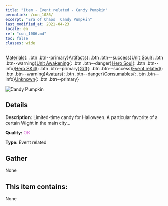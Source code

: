 ```yaml
---
title: "Item - Event related - Candy Pumpkin"
permalink: /con_1086/
excerpt: "Era of Chaos  Candy Pumpkin"
last_modified_at: 2021-04-23
locale: en
ref: "con_1086.md"
toc: false
classes: wide
---
```

 [Materials](/Items/){: .btn .btn--primary}[Artifacts](/Items/Artifacts/){: .btn .btn--success}[Unit Soul](/Items/UnitSoul/){: .btn .btn--warning}[Unit Awakening](/Items/UnitAwakening/){: .btn .btn--danger}[Hero Soul](/Items/HeroSoul/){: .btn .btn--info}[Hero SKill](/Items/HeroSkill/){: .btn .btn--primary}[Gift](/Items/Gift/){: .btn .btn--success}[Event related](/Items/Events/){: .btn .btn--warning}[Avatars](/Items/Avatars/){: .btn .btn--danger}[Consumables](/Items/Consumables/){: .btn .btn--info}[Unknown](/Items/Unknown/){: .btn .btn--primary}

 ![Candy Pumpkin](/images/t/i_690012.png)

## Details
 **Description:** Limited-time candy for Halloween. A particular favorite of a certain Wight in the main city...

 **Quality:** <span style="color: #DA70D6">OK</span>

 **Type:** Event related

## Gather

  None

## This item contains:

  None

